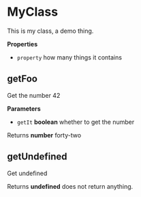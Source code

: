 # MyClass

This is my class, a demo thing.


**Properties**

-   `property`  how many things it contains



## getFoo

Get the number 42


**Parameters**

-   `getIt` **boolean** whether to get the number



Returns **number** forty-two




## getUndefined

Get undefined


Returns **undefined** does not return anything.





